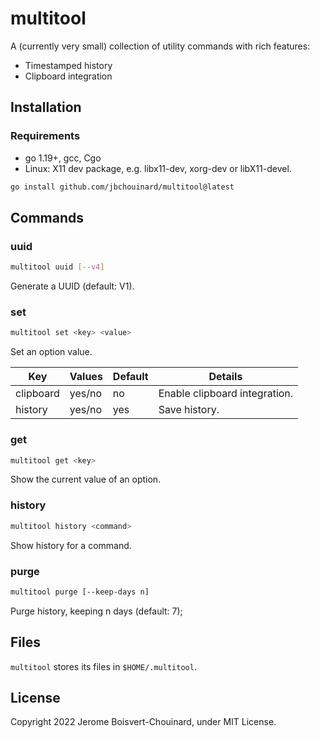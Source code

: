 # multitool

A (currently very small) collection of utility commands with rich features:
- Timestamped history
- Clipboard integration

## Installation

### Requirements
- go 1.19+, gcc, Cgo
- Linux: X11 dev package, e.g. libx11-dev, xorg-dev or libX11-devel.

```sh
go install github.com/jbchouinard/multitool@latest
```

## Commands

### uuid
```sh
multitool uuid [--v4]
```

Generate a UUID (default: V1).

### set
```sh
multitool set <key> <value>
```

Set an option value.

| Key       | Values | Default | Details                       |
------------|--------|---------|-------------------------------|
| clipboard | yes/no | no      | Enable clipboard integration. |
| history   | yes/no | yes     | Save history.                 |

### get
```sh
multitool get <key>
```

Show the current value of an option.

### history
```sh
multitool history <command>
```

Show history for a command.

### purge
```sh
multitool purge [--keep-days n]
```
Purge history, keeping n days (default: 7);

## Files

`multitool` stores its files in `$HOME/.multitool`.

## License

Copyright 2022 Jerome Boisvert-Chouinard, under MIT License.
